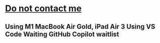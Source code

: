 <h1><a href="mailto:Do not contact me" style="Font-Color: Blue;">Do <strong>not</strong> contact me<a></h1>
 <h2>
  <p>
 Using M1 MacBook Air Gold, iPad Air 3 
 Using VS Code 
 Waiting GitHub Copilot waitlist
  </p>
 </h2>
